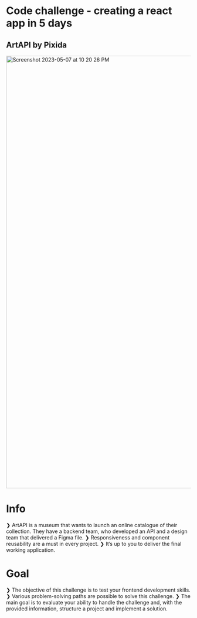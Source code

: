 # Code challenge - creating a react app in 5 days
## ArtAPI by Pixida

<img width="1180" alt="Screenshot 2023-05-07 at 10 20 26 PM" src="https://user-images.githubusercontent.com/49235802/236691208-9aa3ebe4-9918-4f65-a385-3eb4d8a9d29c.png">

# Info
❯ ArtAPI is a museum that wants to launch an online catalogue of their collection. They have a backend team, who developed an API and a design team that delivered a Figma file.
❯ Responsiveness and component reusability are a must in every project.
❯ It’s up to you to deliver the final working application.

# Goal
❯ The objective of this challenge is to test your frontend development skills.
❯ Various problem-solving paths are possible to solve this challenge.
❯ The main goal is to evaluate your ability to handle the challenge and, with the provided information, structure a project and implement a solution.

